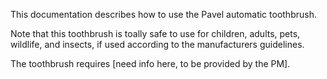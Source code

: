This documentation describes how to use the Pavel automatic toothbrush.

Note that this toothbrush is toally safe to use for children, adults, pets, wildlife, and insects, if used according to the manufacturers guidelines.

The toothbrush requires [need info here, to be provided by the PM].
